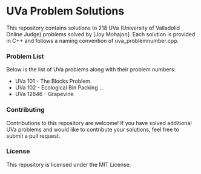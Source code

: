 # UVa Problem Solutions
This repository contains solutions to 218 UVa (University of Valladolid Online Judge) problems solved by [Joy Mohajon]. Each solution is provided in C++ and follows a naming convention of uva_problemnumber.cpp.

### Problem List
Below is the list of UVa problems along with their problem numbers:

* UVa 101 - The Blocks Problem
* UVa 102 - Ecological Bin Packing
...
* UVa 12646 - Grapevine
  
### Contributing
Contributions to this repository are welcome! If you have solved additional UVa problems and would like to contribute your solutions, feel free to submit a pull request.

### License
This repository is licensed under the MIT License.
